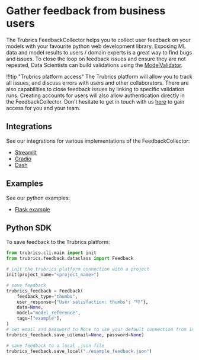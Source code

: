 # Gather feedback from business users

The Trubrics FeedbackCollector helps you to collect user feedback on your models with your favourite python web development library. Exposing ML data and model results to users / domain experts is a great way to find bugs and issues. To close the loop on feedback issues and ensure they are not repeated, Data Scientists can build validations using the [ModelValidator](./validations.md).

!!!tip "Trubrics platform access"
    The Trubrics platform will allow you to track all issues, and discuss errors with users and other collaborators. There are also capabilities to close feedback issues by linking to specific validation runs. Creating accounts for users will also allow authentication directly in the FeedbackCollector. Don't hesitate to get in touch with us [here](https://trubrics.com/demo/) to gain access for you and your team.

## Integrations

See our integrations for various implementations of the FeedbackCollector:

- [Streamlit](./streamlit.md)
- [Gradio](./gradio.md)
- [Dash](./dash.md)

## Examples

See our python examples:

- [Flask example](./flask_example.md)

## Python SDK

To save feedback to the Trubrics platform:

```python
from trubrics.cli.main import init
from trubrics.feedback.dataclass import Feedback

# init the trubrics platform connection with a project
init(project_name="<project_name>")

# save feedback
trubrics_feedback = Feedback(
    feedback_type="thumbs",
    user_response={"User satisfaction: thumbs": "👎"},
    data=None,
    model="model_reference",
    tags=["example"],
)
# set email and password to None to use your default connection from init
trubrics_feedback.save_ui(email=None, password=None)

# save feedback to a local .json file
trubrics_feedback.save_local("./example_feedback.json")
```
